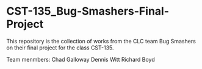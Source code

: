 # CST-135_Bug-Smashers-Final-Project

This repository is the collection of works from the CLC team Bug Smashers on their final project for the class CST-135.

Team menmbers:
  Chad Galloway
  Dennis Witt
  Richard Boyd

